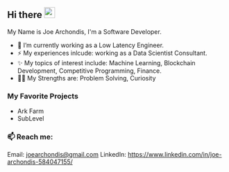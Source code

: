 ## Hi there <img src="https://media.giphy.com/media/hvRJCLFzcasrR4ia7z/giphy.gif" width="25px">

<!--
**Arkhamides/Arkhamides** is a ✨ _special_ ✨ repository because its `README.md` (this file) appears on your GitHub profile.

Here are some ideas to get you started:

- 🔭 I’m currently working on ...
- 🌱 I’m currently learning ...
- 👯 I’m looking to collaborate on ...
- 🤔 I’m looking for help with ...
- 💬 Ask me about ...
- 📫 How to reach me: ...
- 😄 Pronouns: ...
- ⚡ Fun fact: ...
-->

My Name is Joe Archondis, I'm a Software Developer.


- 🔭 I’m currently working as a Low Latency Engineer.
- ⚡ My experiences inlcude: working as a Data Scientist Consultant.
- ✨ My topics of interest include: Machine Learning, Blockchain Development, Competitive Programming, Finance.
- :weight_lifting_man: My Strengths are: Problem Solving, Curiosity


### My Favorite Projects
- Ark Farm
- SubLevel


### 📫 Reach me: 
Email: joearchondis@gmail.com
LinkedIn: https://www.linkedin.com/in/joe-archondis-584047155/
